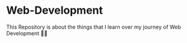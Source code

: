 # Web-Development
This Repository is about the things that I learn over my journey  of Web Development 🧑‍💻
